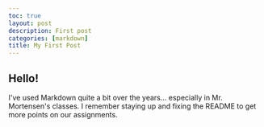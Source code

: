 ```yaml
---
toc: true
layout: post
description: First post
categories: [markdown]
title: My First Post
---
```


## Hello!

I've used Markdown quite a bit over the years... especially in Mr. Mortensen's classes. I remember staying up and fixing the README to get more points on our assignments.
